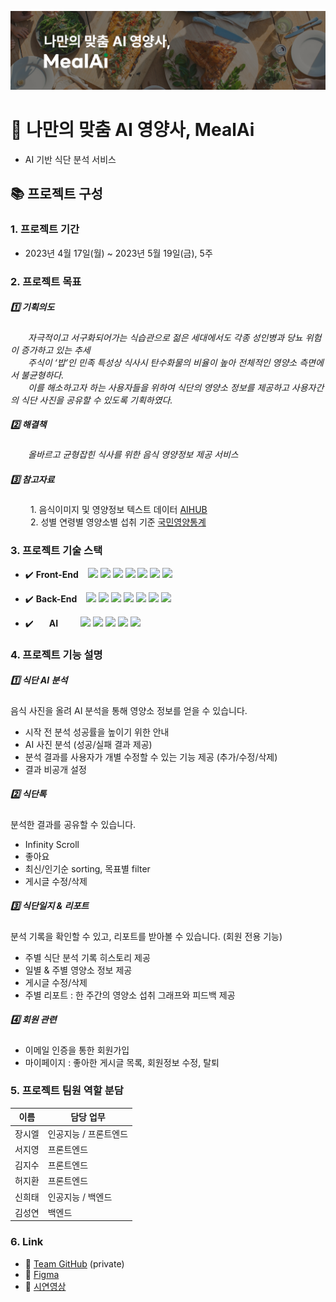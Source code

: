 ![image](https://github.com/Elice-8Team/MealAi-Server/blob/main/MainImage.png?raw=true)

# :rice: 나만의 맞춤 AI 영양사, MealAi

- AI 기반 식단 분석 서비스

## :books: 프로젝트 구성

### 1. 프로젝트 기간

- 2023년 4월 17일(월) ~ 2023년 5월 19일(금), 5주

### 2. 프로젝트 목표

##### :one: 기획의도

&emsp;&emsp;_자극적이고 서구화되어가는 식습관으로 젊은 세대에서도 각종 성인병과 당뇨
위험이 증가하고 있는 추세_ <br/>
&emsp;&emsp;_주식이 ‘밥’인 민족 특성상 식사시 탄수화물의 비율이 높아 전체적인 영양소 측면에서 불균형하다.<br/>_
&emsp;&emsp;_이를 해소하고자 하는 사용자들을 위하여 식단의 영양소 정보를 제공하고 사용자간의 식단 사진을 공유할 수 있도록 기획하였다._

##### :two: 해결책

&emsp;&emsp;_올바르고 균형잡힌 식사를 위한 음식 영양정보 제공 서비스_

##### :three: 참고자료

&emsp;&emsp; 1. 음식이미지 및 영양정보 텍스트 데이터 [AIHUB](https://aihub.or.kr/aihubdata/data/view.do?currMenu=115&topMenu=100&aihubDataSe=realm&dataSetSn=74)<br>
&emsp;&emsp; 2. 성별 연령별 영양소별 섭취 기준 [국민영양통계](https://www.khidi.or.kr/kps/dhraStat/result5?menuId=MENU01657&gubun=age1&year=7%EA%B8%B0)


### 3. 프로젝트 기술 스택

- :heavy_check_mark: **Front-End** &ensp;
  <img src="https://img.shields.io/badge/React-20232A?style=flat-square&logo=react&logoColor=white">
  <img src="https://img.shields.io/badge/TypeScript-007ACC?style=flat-square&logo=typescript&logoColor=white">
  <img src="https://img.shields.io/badge/Recoil-005FED?style=flat-square&logo=&logoColor=white">
  <img src="https://img.shields.io/badge/styledcomponents-DB7093.svg?style=flat-square&logo=styledcomponents&logoColor=white">
  <img src="https://img.shields.io/badge/tailwindcss-06B6D4?style=flat-square&logo=tailwindcss&logoColor=white">
  <img src="https://img.shields.io/badge/axios-5A29E4?style=flat-square&logo=axios&logoColor=white">
  <img src="https://img.shields.io/badge/figma-%23F24E1E.svg?style=flat-square&logo=figma&logoColor=white">

- :heavy_check_mark: **Back-End** &ensp;
  <img src="https://img.shields.io/badge/Python-14354C?style=flat-square&logo=python&logoColor=white">
  <img src="https://img.shields.io/badge/FastAPI-009688?style=flat-square&logo=fastapi&logoColor=white">
  <img src="https://img.shields.io/badge/MySQL-4479A1?style=flat-square&logo=MySQL&logoColor=black">
  <img src="https://img.shields.io/badge/Redis-DC382D?style=flat-square&logo=Redis&logoColor=black">
  <img src="https://img.shields.io/badge/Amazon S3-569A31?style=flat-square&logo=AmazonS3&logoColor=black">
  <img src="https://img.shields.io/badge/JSONWebTokens-ff0000?style=flat-square&logo=JSONWebTokens&logoColor=white%22/%3E">
  <img src="https://img.shields.io/badge/Swagger-82?style=flat-square&logo=Swagger&logoColor=white%22/%3E">
  
 
- :heavy_check_mark: &ensp;&ensp;&ensp;**AI** &ensp;&ensp;&ensp;&ensp;
  <img src="https://img.shields.io/badge/Python-14354C?style=flat-square&logo=python&logoColor=white">
  <img src="https://img.shields.io/badge/numpy-%23013243.svg?style=flat-square&logo=numpy&logoColor=white">
  <img src="https://img.shields.io/badge/Ultralytics-%23150458.svg?style=flat-square&logo=pytorch&logoColor=white">
  <img src="https://img.shields.io/badge/PIL-5C3EE8?style=flat-square&logo=&logoColor=white">
  <img src="https://img.shields.io/badge/ClearML-149EF2?style=flat-square&logo=c&logoColor=white">
  

### 4. 프로젝트 기능 설명

##### :one: 식단 AI 분석
음식 사진을 올려 AI 분석을 통해 영양소 정보를 얻을 수 있습니다.
- 시작 전 분석 성공률을 높이기 위한 안내
- AI 사진 분석 (성공/실패 결과 제공)
- 분석 결과를 사용자가 개별 수정할 수 있는 기능 제공 (추가/수정/삭제)
- 결과 비공개 설정

##### :two: 식단톡
분석한 결과를 공유할 수 있습니다.
- Infinity Scroll
- 좋아요
- 최신/인기순 sorting, 목표별 filter
- 게시글 수정/삭제

##### :three: 식단일지 & 리포트
분석 기록을 확인할 수 있고, 리포트를 받아볼 수 있습니다. (회원 전용 기능)
- 주별 식단 분석 기록 히스토리 제공
- 일별 & 주별 영양소 정보 제공
- 게시글 수정/삭제
- 주별 리포트 : 한 주간의 영양소 섭취 그래프와 피드백 제공

##### :four: 회원 관련
- 이메일 인증을 통한 회원가입
- 마이페이지 : 좋아한 게시글 목록, 회원정보 수정, 탈퇴



### 5. 프로젝트 팀원 역할 분담

| 이름  | 담당 업무        |
|-----|--------------|
| 장시엘 | 인공지능 / 프론트엔드 |
| 서지영 | 프론트엔드        |
| 김지수 | 프론트엔드        |
| 허지환 | 프론트엔드        |
| 신희태 | 인공지능 / 백엔드   |
| 김성연 | 백엔드          |


### 6. Link
- 🔗 [Team GitHub](https://github.com/Elice-8Team) (private)
- 🔗 [Figma](https://www.figma.com/file/DlRaUX758hoLYsonwHglml/3%EC%B0%A8-%ED%94%84%EB%A1%9C%EC%A0%9D%ED%8A%B8?type=design&node-id=291%3A577&t=7F6ZGxFDuCq4BwZu-1)
- 🔗 [시연영상](https://youtu.be/O62orfwvG-k)
